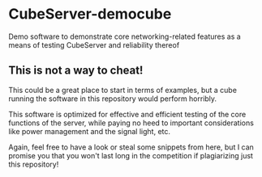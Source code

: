 # CubeServer-democube
Demo software to demonstrate core networking-related features as a means of testing CubeServer and reliability thereof

## This is not a way to cheat!
This could be a great place to start in terms of examples, but a cube running the software in this repository would perform horribly.

This software is optimized for effective and efficient testing of the core functions of the server, while paying no heed to important considerations like power management and the signal light, etc.

Again, feel free to have a look or steal some snippets from here, but I can promise you that you won't last long in the competition if plagiarizing just this repository!
